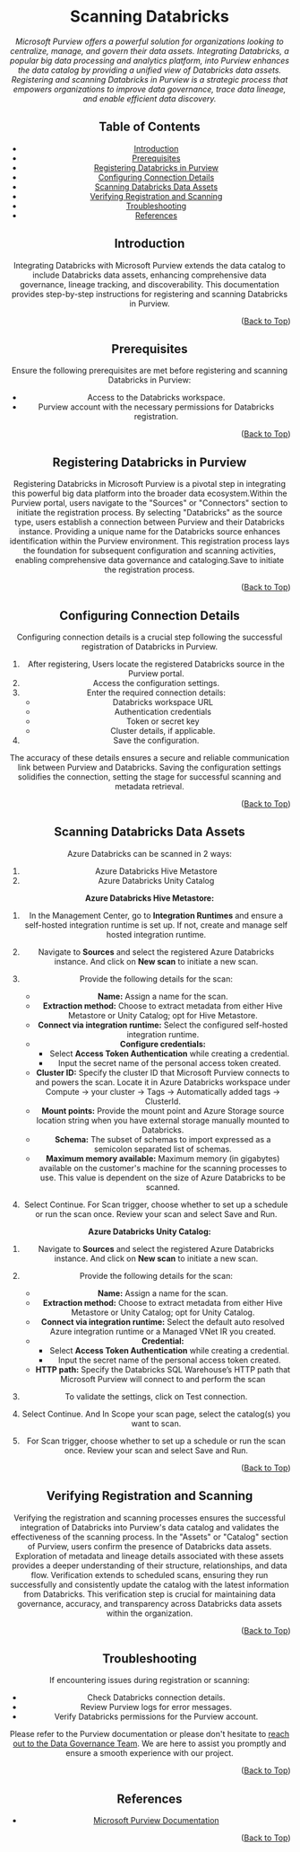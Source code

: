 <!-- Improved compatibility of Back to Top link -->
<a name="Azure Databricks-top"></a>

<!-- Concept TITLE AND OVERVIEW -->

<center>

# Scanning Databricks

*Microsoft Purview offers a powerful solution for organizations looking to centralize, manage, and govern their data assets. Integrating Databricks, a popular big data processing and analytics platform, into Purview enhances the data catalog by providing a unified view of Databricks data assets. Registering and scanning Databricks in Purview is a strategic process that empowers organizations to improve data governance, trace data lineage, and enable efficient data discovery.*

## Table of Contents

- [Introduction](#introduction)
- [Prerequisites](#prerequisites)
- [Registering Databricks in Purview](#registering-databricks-in-purview)
- [Configuring Connection Details](#configuring-connection-details)
- [Scanning Databricks Data Assets](#scanning-databricks-data-assets)
- [Verifying Registration and Scanning](#verifying-registration-and-scanning)
- [Troubleshooting](#troubleshooting)
- [References](#references)

## Introduction

Integrating Databricks with Microsoft Purview extends the data catalog to include Databricks data assets, enhancing comprehensive data governance, lineage tracking, and discoverability. This documentation provides step-by-step instructions for registering and scanning Databricks in Purview.

<p align="right">(<a href="#Azure Databricks-top">Back to Top</a>)</p>

## Prerequisites

Ensure the following prerequisites are met before registering and scanning Databricks in Purview:

- Access to the Databricks workspace.
- Purview account with the necessary permissions for Databricks registration.

<p align="right">(<a href="#Azure Databricks-top">Back to Top</a>)</p>

## Registering Databricks in Purview

Registering Databricks in Microsoft Purview is a pivotal step in integrating this powerful big data platform into the broader data ecosystem.Within the Purview portal, users navigate to the "Sources" or "Connectors" section to initiate the registration process. By selecting "Databricks" as the source type, users establish a connection between Purview and their Databricks instance. Providing a unique name for the Databricks source enhances identification within the Purview environment. This registration process lays the foundation for subsequent configuration and scanning activities, enabling comprehensive data governance and cataloging.Save to initiate the registration process.

<p align="right">(<a href="#Azure Databricks-top">Back to Top</a>)</p>

## Configuring Connection Details

Configuring connection details is a crucial step following the successful registration of Databricks in Purview. 

1. After registering, Users locate the registered Databricks source in the Purview portal.
2. Access the configuration settings.
3. Enter the required connection details:
   - Databricks workspace URL
   - Authentication credentials
   - Token or secret key
   - Cluster details, if applicable.
4. Save the configuration.

The accuracy of these details ensures a secure and reliable communication link between Purview and Databricks. Saving the configuration settings solidifies the connection, setting the stage for successful scanning and metadata retrieval.

<p align="right">(<a href="#Azure Databricks-top">Back to Top</a>)</p>

## Scanning Databricks Data Assets

Azure Databricks can be scanned in 2 ways:
1. Azure Databricks Hive Metastore
2. Azure Databricks Unity Catalog

**Azure Databricks Hive Metastore:**
1. In the Management Center, go to **Integration Runtimes** and ensure a self-hosted integration runtime is set up. If not, create and manage self hosted integration runtime.

2. Navigate to **Sources** and select the registered Azure Databricks instance. And click on **New scan** to initiate a new scan.

3. Provide the following details for the scan:
   - **Name:** Assign a name for the scan.
   - **Extraction method:** Choose to extract metadata from either Hive Metastore or Unity Catalog; opt for Hive Metastore.
   - **Connect via integration runtime:** Select the configured self-hosted integration runtime.
   - **Configure credentials:**
      - Select **Access Token Authentication** while creating a credential.
      - Input the secret name of the personal access token created.
   - **Cluster ID:** Specify the cluster ID that Microsoft Purview connects to and powers the scan. Locate it in Azure Databricks workspace under Compute -> your cluster -> Tags -> Automatically added tags -> ClusterId.
   - **Mount points:** Provide the mount point and Azure Storage source location string when you have external storage manually mounted to Databricks.
   - **Schema:** The subset of schemas to import expressed as a semicolon separated list of schemas.
   - **Maximum memory available:** Maximum memory (in gigabytes) available on the customer's machine for the scanning processes to use. This value is dependent on the size of Azure Databricks to be scanned.

4. Select Continue. For Scan trigger, choose whether to set up a schedule or run the scan once. Review your scan and select Save and Run.

**Azure Databricks Unity Catalog:**
1. Navigate to **Sources** and select the registered Azure Databricks instance. And click on **New scan** to initiate a new scan.

2. Provide the following details for the scan:
   - **Name:** Assign a name for the scan.
   - **Extraction method:** Choose to extract metadata from either Hive Metastore or Unity Catalog; opt for Unity Catalog.
   - **Connect via integration runtime:** Select the default auto resolved Azure integration runtime or a Managed VNet IR you created.
   - **Credential:**
      - Select **Access Token Authentication** while creating a credential.
      - Input the secret name of the personal access token created.
   - **HTTP path:** Specify the Databricks SQL Warehouse’s HTTP path that Microsoft Purview will connect to and perform the scan

3. To validate the settings, click on Test connection. 
4. Select Continue. And In Scope your scan page, select the catalog(s) you want to scan.
5. For Scan trigger, choose whether to set up a schedule or run the scan once. Review your scan and select Save and Run.

<p align="right">(<a href="#Azure Databricks-top">Back to Top</a>)</p>

## Verifying Registration and Scanning

Verifying the registration and scanning processes ensures the successful integration of Databricks into Purview's data catalog and validates the effectiveness of the scanning process. In the "Assets" or "Catalog" section of Purview, users confirm the presence of Databricks data assets. Exploration of metadata and lineage details associated with these assets provides a deeper understanding of their structure, relationships, and data flow. Verification extends to scheduled scans, ensuring they run successfully and consistently update the catalog with the latest information from Databricks. This verification step is crucial for maintaining data governance, accuracy, and transparency across Databricks data assets within the organization.

<p align="right">(<a href="#Azure Databricks-top">Back to Top</a>)</p>

## Troubleshooting

If encountering issues during registration or scanning:

- Check Databricks connection details.
- Review Purview logs for error messages.
- Verify Databricks permissions for the Purview account.

Please refer to the Purview documentation or please don't hesitate to [reach out to the Data Governance Team](mailto:data_governance_team@client.com). We are here to assist you promptly and ensure a smooth experience with our project.

<p align="right">(<a href="#Azure Databricks-top">Back to Top</a>)</p>

## References

- [Microsoft Purview Documentation](https://docs.microsoft.com/en-us/azure/purview/)

<p align="right">(<a href="#Azure Databricks-top">Back to Top</a>)</p>

